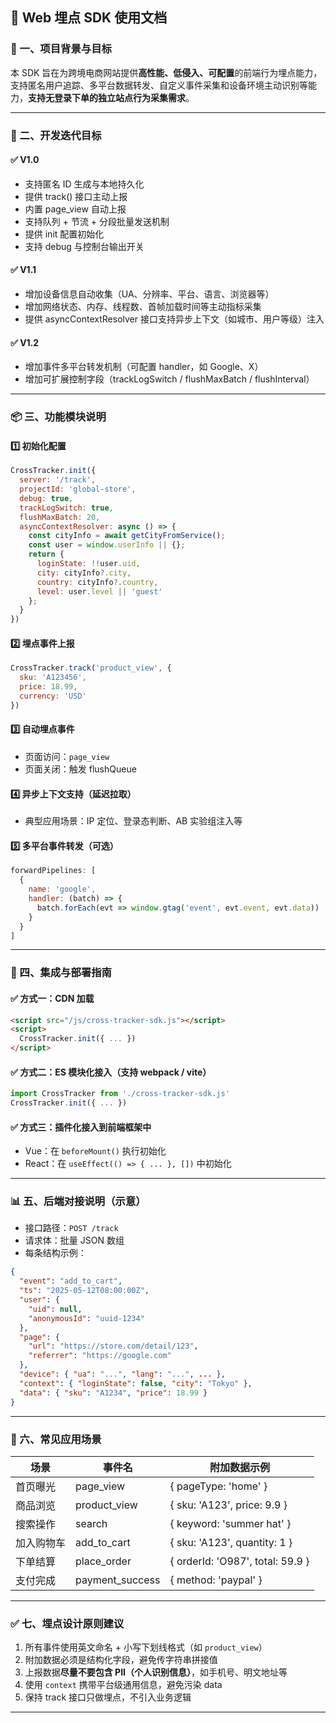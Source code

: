 ## 📘 Web 埋点 SDK 使用文档


### 📌 一、项目背景与目标

本 SDK 旨在为跨境电商网站提供**高性能、低侵入、可配置**的前端行为埋点能力，支持匿名用户追踪、多平台数据转发、自定义事件采集和设备环境主动识别等能力，**支持无登录下单的独立站点行为采集需求**。

---

### 🚧 二、开发迭代目标

#### ✅ V1.0

* 支持匿名 ID 生成与本地持久化
* 提供 track() 接口主动上报
* 内置 page\_view 自动上报
* 支持队列 + 节流 + 分段批量发送机制
* 提供 init 配置初始化
* 支持 debug 与控制台输出开关

#### ✅ V1.1

* 增加设备信息自动收集（UA、分辨率、平台、语言、浏览器等）
* 增加网络状态、内存、线程数、首帧加载时间等主动指标采集
* 提供 asyncContextResolver 接口支持异步上下文（如城市、用户等级）注入

#### ✅ V1.2

* 增加事件多平台转发机制（可配置 handler，如 Google、X）
* 增加可扩展控制字段（trackLogSwitch / flushMaxBatch / flushInterval）

---

### 📦 三、功能模块说明

#### 1️⃣ 初始化配置

```js
CrossTracker.init({
  server: '/track',
  projectId: 'global-store',
  debug: true,
  trackLogSwitch: true,
  flushMaxBatch: 20,
  asyncContextResolver: async () => {
    const cityInfo = await getCityFromService();
    const user = window.userInfo || {};
    return {
      loginState: !!user.uid,
      city: cityInfo?.city,
      country: cityInfo?.country,
      level: user.level || 'guest'
    };
  }
})
```

#### 2️⃣ 埋点事件上报

```js
CrossTracker.track('product_view', {
  sku: 'A123456',
  price: 18.99,
  currency: 'USD'
})
```

#### 3️⃣ 自动埋点事件

* 页面访问：`page_view`
* 页面关闭：触发 flushQueue

#### 4️⃣ 异步上下文支持（延迟拉取）

* 典型应用场景：IP 定位、登录态判断、AB 实验组注入等

#### 5️⃣ 多平台事件转发（可选）

```js
forwardPipelines: [
  {
    name: 'google',
    handler: (batch) => {
      batch.forEach(evt => window.gtag('event', evt.event, evt.data))
    }
  }
]
```

---

### 🔧 四、集成与部署指南

#### ✅ 方式一：CDN 加载

```html
<script src="/js/cross-tracker-sdk.js"></script>
<script>
  CrossTracker.init({ ... })
</script>
```

#### ✅ 方式二：ES 模块化接入（支持 webpack / vite）

```js
import CrossTracker from './cross-tracker-sdk.js'
CrossTracker.init({ ... })
```

#### ✅ 方式三：插件化接入到前端框架中

* Vue：在 `beforeMount()` 执行初始化
* React：在 `useEffect(() => { ... }, [])` 中初始化

---

### 📊 五、后端对接说明（示意）

* 接口路径：`POST /track`
* 请求体：批量 JSON 数组
* 每条结构示例：

```json
{
  "event": "add_to_cart",
  "ts": "2025-05-12T08:00:00Z",
  "user": {
    "uid": null,
    "anonymousId": "uuid-1234"
  },
  "page": {
    "url": "https://store.com/detail/123",
    "referrer": "https://google.com"
  },
  "device": { "ua": "...", "lang": "...", ... },
  "context": { "loginState": false, "city": "Tokyo" },
  "data": { "sku": "A1234", "price": 18.99 }
}
```

---

### 🧠 六、常见应用场景

| 场景    | 事件名              | 附加数据示例                           |
| ----- | ---------------- | -------------------------------- |
| 首页曝光  | page\_view       | { pageType: 'home' }             |
| 商品浏览  | product\_view    | { sku: 'A123', price: 9.9 }      |
| 搜索操作  | search           | { keyword: 'summer hat' }        |
| 加入购物车 | add\_to\_cart    | { sku: 'A123', quantity: 1 }     |
| 下单结算  | place\_order     | { orderId: 'O987', total: 59.9 } |
| 支付完成  | payment\_success | { method: 'paypal' }             |

---

### ✅ 七、埋点设计原则建议

1. 所有事件使用英文命名 + 小写下划线格式（如 `product_view`）
2. 附加数据必须是结构化字段，避免传字符串拼接值
3. 上报数据**尽量不要包含 PII（个人识别信息）**，如手机号、明文地址等
4. 使用 `context` 携带平台级通用信息，避免污染 data
5. 保持 track 接口只做埋点，不引入业务逻辑

---

